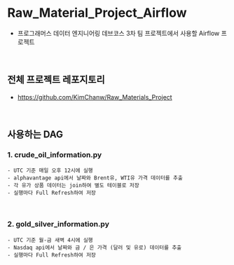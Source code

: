 # Raw_Material_Project_Airflow
- 프로그래머스 데이터 엔지니어링 데브코스 3차 팀 프로젝트에서 사용할 Airflow 프로젝트

<BR>

## 전체 프로젝트 레포지토리
- https://github.com/KimChanw/Raw_Materials_Project

<BR>

## 사용하는 DAG
### 1. crude_oil_information.py
    - UTC 기준 매일 오후 12시에 실행
    - alphavantage api에서 날짜와 Brent유, WTI유 가격 데이터를 추출
    - 각 유가 상품 데이터는 join하여 별도 테이블로 저장
    - 실행마다 Full Refresh하여 저장 

<BR>

### 2. gold_silver_information.py
    - UTC 기준 월-금 새벽 4시에 실행
    - Nasdaq api에서 날짜와 금 / 은 가격 (달러 및 유로) 데이터를 추출
    - 실행마다 Full Refresh하여 저장 